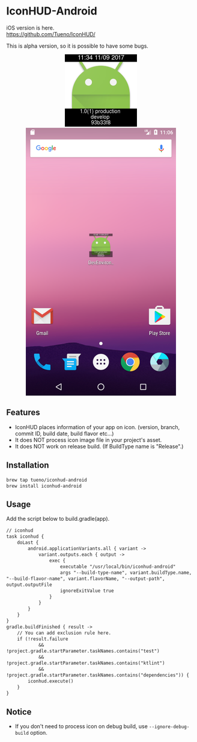 # IconHUD-Android

iOS version is here.  
https://github.com/Tueno/IconHUD/

This is alpha version, so it is possible to have some bugs.

<p align="center">
<img src="sample/iconhud_sample.png" alt="iconhud_sample"/>
<img src="sample/screen_sample.png" alt="screen_sample" width="400"/>
</p>

## Features

* IconHUD places information of your app on icon. (version, branch, commit ID, build date, build flavor etc...)
* It does NOT process icon image file in your project's asset.
* It does NOT work on release build. (If BuildType name is "Release".)

## Installation
```
brew tap tueno/iconhud-android
brew install iconhud-android
```

## Usage

Add the script below to build.gradle(app).  
```
// iconhud
task iconhud {
    doLast {
        android.applicationVariants.all { variant ->
            variant.outputs.each { output ->
                exec {
                    executable "/usr/local/bin/iconhud-android"
                    args "--build-type-name", variant.buildType.name, "--build-flavor-name", variant.flavorName, "--output-path", output.outputFile
                    ignoreExitValue true
                }
            }
        }
    }
}
gradle.buildFinished { result ->
    // You can add exclusion rule here.
    if (!result.failure
            && !project.gradle.startParameter.taskNames.contains("test")
            && !project.gradle.startParameter.taskNames.contains("ktlint")
            && !project.gradle.startParameter.taskNames.contains("dependencies")) {
        iconhud.execute()
    }
}
```

## Notice

* If you don't need to process icon on debug build, use `--ignore-debug-build` option.
